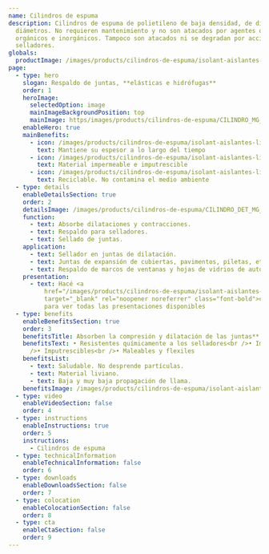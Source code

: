 ```yaml
---
name: Cilindros de espuma
description: Cilindros de espuma de polietileno de baja densidad, de diferentes
  diámetros. No requieren mantenimiento y no son atacados por agentes químicos,
  orgánicos e inorgánicos. Tampoco son atacados ni se degradan por acción de
  selladores.
globals:
  productImage: /images/products/cilindros-de-espuma/isolant-aislantes-linea-otros-usos-cilindros-de-espuma-producto-rollo.png
page:
  - type: hero
    slogan: Respaldo de juntas, **elásticas e hidrófugas**
    order: 1
    heroImage:
      selectedOption: image
      mainImageBackgroundPosition: top
      mainImage: https/images/products/cilindros-de-espuma/CILINDRO_MG_5017_rtfpze.jpg
    enableHero: true
    mainBenefits:
      - icon: /images/products/cilindros-de-espuma/isolant-aislantes-linea-otros-usos-cilindros-de-espuma-beneficio-1.svg
        text: Mantiene su espesor a lo largo del tiempo
      - icon: /images/products/cilindros-de-espuma/isolant-aislantes-linea-otros-usos-cilindros-de-espuma-beneficio-2.svg
        text: Material impermeable e imputrescible
      - icon: /images/products/cilindros-de-espuma/isolant-aislantes-linea-otros-usos-cilindros-de-espuma-beneficio-3.svg
        text: Reciclable. No contamina el medio ambiente
  - type: details
    enableDetailsSection: true
    order: 2
    detailsImage: /images/products/cilindros-de-espuma/CILINDRO_DET_MG_5258_w7wvoz.jpg
    function:
      - text: Absorbe dilataciones y contracciones.
      - text: Respaldo para selladores.
      - text: Sellado de juntas.
    application:
      - text: Sellador en juntas de dilatación.
      - text: Juntas de expansión de cubiertas, pavimentos, piletas, etc.
      - text: Respaldo de marcos de ventanas y hojas de vidrios de auto.
    presentation:
      - text: Hacé <a
          href="/images/products/cilindros-de-espuma/isolant-aislantes-linea-otros-usos-cilindros-de-espuma-presentaciones.png"
          target="_blank" rel="noopener noreferrer" class="font-bold">click acá</a>
          para ver todas las presentaciones disponibles
  - type: benefits
    enableBenefitsSection: true
    order: 3
    benefitsTitle: Absorben la compresión y dilatación de las juntas**
    benefitsText: • Resistentes químicamente a los selladores<br />• Impermeable<br
      />• Imputrescibles<br />• Maleables y flexiles
    benefitsList:
      - text: Saludable. No desprende partículas.
      - text: Material liviano.
      - text: Baja y muy baja propagación de llama.
    benefitsImage: /images/products/cilindros-de-espuma/isolant-aislantes-linea-otros-usos-cilindros-de-espuma-beneficio-exclusivo.jpg
  - type: video
    enableVideoSection: false
    order: 4
  - type: instructions
    enableInstructions: true
    order: 5
    instructions:
      - Cilindros de espuma
  - type: technicalInformation
    enableTechnicalInformation: false
    order: 6
  - type: downloads
    enableDownloadsSection: false
    order: 7
  - type: colocation
    enableColocationSection: false
    order: 8
  - type: cta
    enableCtaSection: false
    order: 9
---
```

